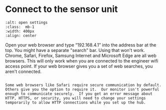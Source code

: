 # Connect to the sensor unit 


```{image} /images/monitoring/no-wifi/connect-to-sensor.png
:alt: open settings
:class:  mb-1
:width: 400px
:align: center
```

Open your web browser and type “192.168.4.1” into the address bar at the top.  You might have a separate "search" bar.  Using that won't work.  Chrome, Safari, Firefox, Samsung Internet and Microsoft Edge are all web browsers.  This will only work when you are connected to the engineer wifi access point.  If your web browser gives you a set of web searches, you aren't connected. 


```{admonition} Common error message

Some web browsers like Safari require secure communication by default.  Others give you the option to require it.  Our monitor isn't powerful enough to communicate securely.  If you get an error message about HTTP, HTTPS, or security, you will need to change your settings temporarily to allow HTTP connections while you set up the hub.  

``` 

